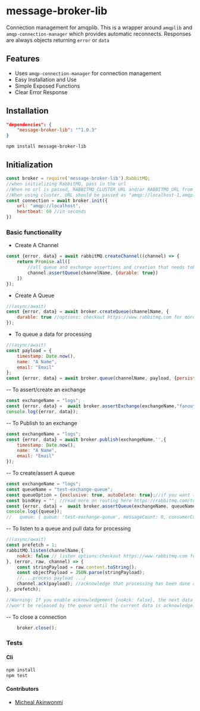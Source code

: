 message-broker-lib 
===========
Connection management for amqplib. This is a wrapper around `amqplib` and `amqp-connection-manager` which provides automatic reconnects. 
Responses are always objects returning `error` or `data`


## Features
- Uses `amqp-connection-manager` for connection management
- Easy Installation and Use
- Simple Exposed Functions
- Clear Error Response

## Installation
```json
"dependencies": {
    "message-broker-lib": "^1.0.3"
}
```
```npm install message-broker-lib```

## Initialization
```javascript
const broker = require('message-broker-lib').RabbitMQ;
//when initializing RabbitMQ, pass in the url
//When no url is passed, RABBITMQ_CLUSTER_URL and/or RABBITMQ_URL from process.env is used
//When using cluster, URL should be passed as "amqp://localhost-1,amqp://localhost-2,amqp://localhost-3"
const connection = await broker.init({
    url: "amqp://localhost",
    heartbeat: 60 //in seconds
})

```


### Basic functionality
- Create A Channel
```javascript
const {error, data} = await rabbitMQ.createChannel((channel) => {
    return Promise.all([
        //all queue and exchange assertions and creation that needs tobe done, can be done here.
        channel.assertQueue(channelName, {durable: true})
    ])
});
```

- Create A Queue
```javascript
//(async/await)
const {error, data} = await broker.createQueue(channelName, {
    durable: true //options: checkout https://www.rabbitmq.com for more options
});
```
- To queue a data for processing
```javascript
//(async/await)
const payload = {
    timestamp: Date.now(),
    name: "A Name",
    email: "Email"
};
const {error, data} = await broker.queue(channelName, payload, {persistent: true});

```
-- To assert/create an exchange 
```javascript
const exchangeName = "logs";
const {error, data} =  await broker.assertExchange(exchangeName,"fanout", {durable: true}); //exchange types includes fanout, direct, topic and header.checkout https://www.rabbitmq.com for more exchange types. 
console.log({error, data});

```
-- To Publish to an exchange
```javascript
const exchangeName = "logs";
const {error, data} = await broker.publish(exchangeName,'',{
    timestamp: Date.now(),
    name: "A Name",
    email: "Email"
});

```

-- To create/assert A queue
```javascript
const exchangeName = "logs";
const queueName = "test-exchange-queue";
const queueOption = {exclusive: true, autoDelete: true};//if you want temporary queue
const bindKey = ""; //read more on routing here https://rabbitmq.com/tutorials/tutorial-four-javascript.html
const {error, data} =  await broker.assertQueue(exchangeName, queueName, queueOption, bindKey);
console.log({queue});
//   queue: { queue: 'test-exchange-queue', messageCount: 0, consumerCount: 0 }

```
-- To listen to a queue and pull data for processing
```javascript
//(async/await)
const prefetch = 1;
rabbitMQ.listen(channelName,{
    noAck: false // listen options:checkout https://www.rabbitmq.com for more options
}, (error, raw, channel) => {
    const stringPayload = raw.content.toString();
    const objectPayload = JSON.parse(stringPayload);
    //....process payload .../
    channel.ack(payload); //acknowledge that processing has been done and remove from queue
}, prefetch);

//Warning: If you enable acknowledgement {noAck: false}, the next data on the queue 
//won't be released by the queue until the current data is acknowledge.
```

-- To close a connection
```javascript
    broker.close();
```


### Tests
#### Cli
```bash
npm install
npm test
```

#### Contributors
- [Micheal Akinwonmi](https://github.com/blackhades)
